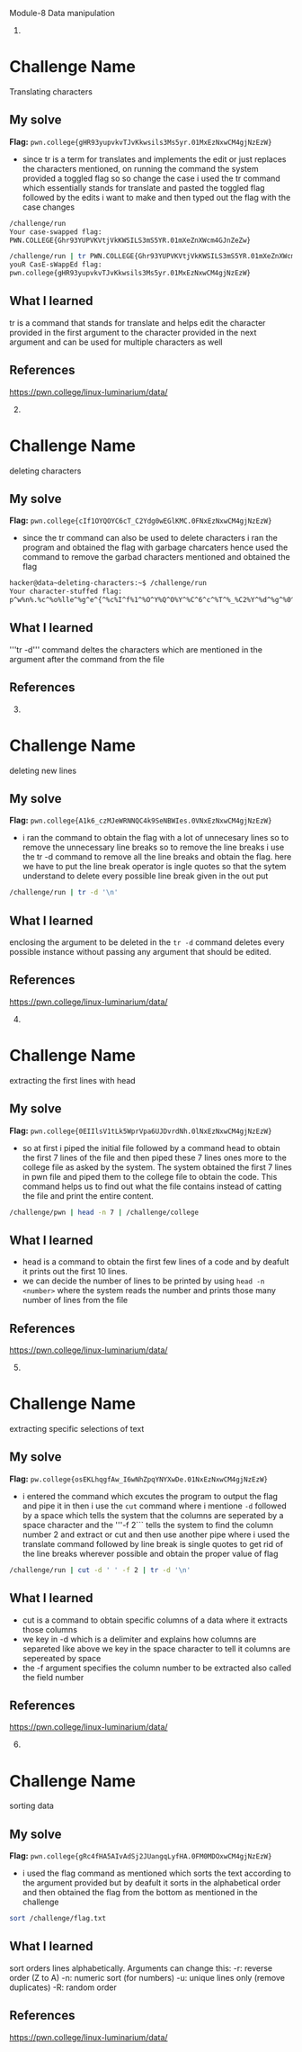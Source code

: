 Module-8
Data manipulation


1.
# Challenge Name
Translating characters


## My solve
**Flag:** `pwn.college{gHR93yupvkvTJvKkwsils3Ms5yr.01MxEzNxwCM4gjNzEzW}`

- since tr is a term for translates and implements the edit or just replaces the characters mentioned, on running the command the system provided a toggled flag so so change the case i used the tr command which essentially stands for translate and pasted the toggled flag followed by the edits i want to make and then typed out the flag with the case changes

```bash
/challenge/run
Your case-swapped flag:
PWN.COLLEGE{Ghr93YUPVKVtjVkKWSILS3mS5YR.01mXeZnXWcm4GJnZeZw}

/challenge/run | tr PWN.COLLEGE{Ghr93YUPVKVtjVkKWSILS3mS5YR.01mXeZnXWcm4GJnZeZw} pwn.college{gHR93yupvkvTJvKkwsils3Ms5yr.01MxEzNxwCM4gjNzEzW}
youR CasE-sWappEd flag:
pwn.college{gHR93yupvkvTJvKkwsils3Ms5yr.01MxEzNxwCM4gjNzEzW}
```

## What I learned
tr is a command that stands for translate and helps edit the character provided in the first argument to the character provided in the next argument and can be used for multiple characters as well
## References 
https://pwn.college/linux-luminarium/data/


2.
# Challenge Name
deleting characters

## My solve
**Flag:** `pwn.college{cIf1OYQOYC6cT_C2Ydg0wEGlKMC.0FNxEzNxwCM4gjNzEzW}`

- since the tr command can also be used to delete characters i ran the program and obtained the flag with garbage charcaters hence used the command to remove the garbad characters mentioned and obtained the flag

```bash
hacker@data~deleting-characters:~$ /challenge/run
Your character-stuffed flag:
p^w%n%.%c^%o%lle^%g^e^{^%c%I^f%1^%O^Y%Q^O%Y^%C^6^c^%T^%_%C2%Y^%d^%g^%0^%w%E^G^l%K^%M%C^%.^%0^FN^%xE^zN^%x^w^%CM%4%g^j%N^%z%E^%z%W}^%%
```

## What I learned
'''tr -d''' command deltes the characters which are mentioned in the argument after the command from the file
## References 


3.
# Challenge Name
deleting new lines

## My solve
**Flag:** `pwn.college{A1k6_czMJeWRNNQC4k9SeNBWIes.0VNxEzNxwCM4gjNzEzW}`

- i ran the command to obtain the flag with a lot of unnecesary lines so to remove the unnecessary line breaks so to remove the line breaks i use the tr -d command to remove all the line breaks and obtain the flag. here we have to put the line break operator is ingle quotes so that the sytem understand to delete every possible line break given in the out put

```bash
/challenge/run | tr -d '\n'
```

## What I learned
enclosing the argument to be deleted in the ```tr -d``` command deletes every possible instance without passing any argument that should be edited. 
## References 
https://pwn.college/linux-luminarium/data/


4.
# Challenge Name
extracting the first lines with head

## My solve
**Flag:** `pwn.college{0EIIlsV1tLk5WprVpa6UJDvrdNh.0lNxEzNxwCM4gjNzEzW}`

- so at first i piped the initial file followed by a command head to obtain the first 7 lines of the file and then piped these 7 lines ones more to the college file as asked by the system. The system obtained the first 7 lines in pwn file and piped them to the college file to obtain the code. This command helps us to find out what the file contains instead of catting the file and print the entire content.

```bash
/challenge/pwn | head -n 7 | /challenge/college
```

## What I learned
- head is a command to obtain the first few lines of a code and by deafult it prints out the first 10 lines.
- we can decide the number of lines to be printed by using ```head -n <number>``` where the system reads the number and prints those many number of lines from the file
## References 
https://pwn.college/linux-luminarium/data/


5.
# Challenge Name
extracting specific selections of text

## My solve
**Flag:** `pw.college{osEKLhqgfAw_I6wNhZpqYNYXwDe.01NxEzNxwCM4gjNzEzW}`

- i entered the command which excutes the program to output the flag and pipe it in then i use the ```cut``` command where i mentione ```-d``` followed by a space which tells the system that the columns are seperated by a space character and the '''-f 2``` tells the system to find the column number 2 and extract or cut and then use another pipe where i used the translate command followed by line break is single quotes to get rid of the line breaks wherever possible and obtain the proper value of flag
```bash
/challenge/run | cut -d ' ' -f 2 | tr -d '\n'
```

## What I learned
- cut is a command to obtain specific columns of a data where it extracts those columns
- we key in -d which is a delimiter and explains how columns are separeted like above we key in the space character to tell it columns are sepereated by space
- the -f argument specifies the column number to be extracted also called the field number
## References 
https://pwn.college/linux-luminarium/data/


6.
# Challenge Name
sorting data

## My solve
**Flag:** `pwn.college{gRc4fHA5AIvAdSj2JUangqLyfHA.0FM0MDOxwCM4gjNzEzW}`

- i used the flag command as mentioned which sorts the text according to the argument provided but by deafult it sorts in the alphabetical order and then obtained the flag from the bottom as mentioned in the challenge

```bash
sort /challenge/flag.txt
```

## What I learned
sort orders lines alphabetically. Arguments can change this:
-r: reverse order (Z to A)
-n: numeric sort (for numbers)
-u: unique lines only (remove duplicates)
-R: random order
## References 
https://pwn.college/linux-luminarium/data/